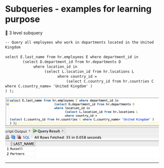 # Subqueries - examples for learning purpose
 
:pushpin: 3 level subquery

    -- Query all employees who work in departments located in the United Kingdom 
    
    select E.last_name from hr.employees E where department_id in
            (select D.department_id from hr.departments D 
                 where location_id in
                      (select L.location_id from hr.locations L
                            where country_id =
                                (select C.country_id from hr.countries C where C.country_name= 'United Kingdom' )
    ) );
    
<img src="https://github.com/pawlowskaanna/sandbox-sql/blob/master/08-subqueries/pictures/ch08-sub01.png" width="600">

___
